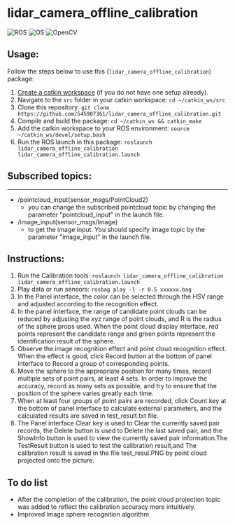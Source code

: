 lidar_camera_offline_calibration
===========
![ROS](https://img.shields.io/badge/ROS-Kinetic-brightgreen.svg)  ![OS](https://img.shields.io/badge/OS-Ubuntu%2016.04-orange.svg ) ![OpenCV](https://img.shields.io/badge/OpenCV-3.0-blue.svg)



## Usage:

Follow the steps below to use this (`lidar_camera_offline_calibration`) package:

1. [Create a catkin workspace](http://wiki.ros.org/catkin/Tutorials/create_a_workspace) (if you do not have one setup already). 
1. Navigate to the `src` folder in your catkin workspace: `cd ~/catkin_ws/src`
1. Clone this repository: `git clone https://github.com/545907361/lidar_camera_offline_calibration.git`
1. Compile and build the package: `cd ~/catkin_ws && catkin_make`
1. Add the catkin workspace to your ROS environment: `source ~/catkin_ws/devel/setup.bash`
1. Run the ROS launch in this package: `roslaunch lidar_camera_offline_calibration lidar_camera_offline_calibration.launch`


## Subscribed topics:
-------------------
- /pointcloud_input(sensor_msgs/PointCloud2)
    - you can change the subscribed pointcloud topic by changing the parameter "pointcloud_input" in the launch file.
- /image_input(sensor_msgs/Image)
    - to get the image input. You should specify image topic by the parameter "image_input" in the launch file.

## Instructions:

1. Run the Calibration tools: `roslaunch lidar_camera_offline_calibration lidar_camera_offline_calibration.launch`
1. Play data or run sensors: `rosbag play -l -r 0.5 xxxxxx.bag`
1. In the Panel interface, the color can be selected through the HSV range and adjusted according to the recognition effect.
1. In the panel interface, the range of candidate point clouds can be reduced by adjusting the xyz range of point clouds, and R is the radius of the sphere props used. When the point cloud display interface, red points represent the candidate range and green points represent the identification result of the sphere.
1. Observe the image recognition effect and point cloud recognition effect. When the effect is good, click Record button at the bottom of panel interface to Record a group of corresponding points.
1. Move the sphere to the appropriate position for many times, record multiple sets of point pairs, at least 4 sets. In order to improve the accuracy, record as many sets as possible, and try to ensure that the position of the sphere varies greatly each time.
1. When at least four groups of point pairs are recorded, click Count key at the bottom of panel interface to calculate external parameters, and the calculated results are saved in test_result.txt file.
1. The Panel interface Clear key is used to Clear the currently saved pair records, the Delete button is used to Delete the last saved pair, and the ShowInfo button is used to view the currently saved pair information.The TestResult button is used to test the calibration result,and The calibration result is saved in the file test_resul.PNG by point cloud projected onto the picture.

## To do list 

* After the completion of the calibration, the point cloud projection topic was added to reflect the calibration accuracy more intuitively.
* Improved image sphere recognition algorithm

